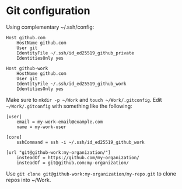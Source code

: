 # Git configuration

Using complementary ~/.ssh/config:

```
Host github.com
    HostName github.com
    User git
    IdentityFile ~/.ssh/id_ed25519_github_private
    IdentitiesOnly yes

Host github-work
    HostName github.com
    User git
    IdentityFile ~/.ssh/id_ed25519_github_work
    IdentitiesOnly yes
```

Make sure to `mkdir -p ~/Work` and `touch ~/Work/.gitconfig`. Edit `~/Work/.gitconfig` with something like the following:

```
[user]
    email = my-work-email@example.com
    name = my-work-user

[core]
    sshCommand = ssh -i ~/.ssh/id_ed25519_github_work

[url "git@github-work:my-organization/"]
    insteadOf = https://github.com/my-organization/
    insteadOf = git@github.com:my-organization/
```

Use `git clone git@github-work:my-organization/my-repo.git` to clone repos into ~/Work.
